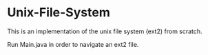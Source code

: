 # Unix-File-System
This is an implementation of the unix file system (ext2) from scratch.

Run Main.java in order to navigate an ext2 file.

